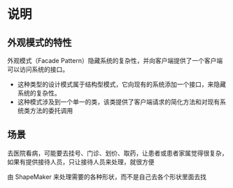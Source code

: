 # 说明



## 外观模式的特性
外观模式（Facade Pattern）隐藏系统的复杂性，并向客户端提供了一个客户端可以访问系统的接口。
- 这种类型的设计模式属于结构型模式，它向现有的系统添加一个接口，来隐藏系统的复杂性。
- 这种模式涉及到一个单一的类，该类提供了客户端请求的简化方法和对现有系统类方法的委托调用

## 场景
去医院看病，可能要去挂号、门诊、划价、取药，让患者或患者家属觉得很复杂，如果有提供接待人员，只让接待人员来处理，就很方便

由 ShapeMaker 来处理需要的各种形状，而不是自己去各个形状里面去找
